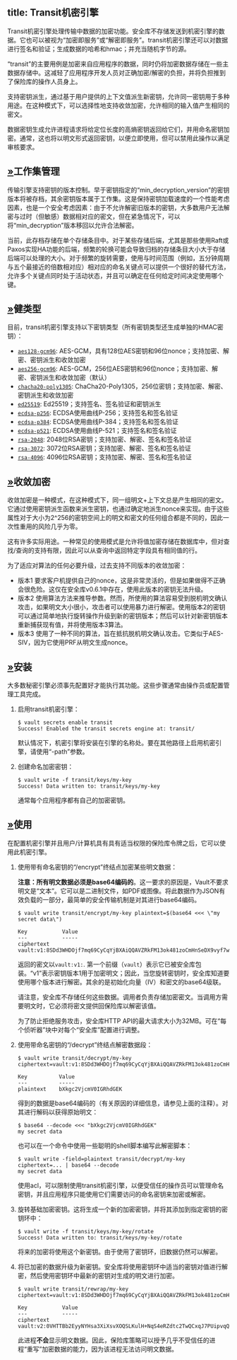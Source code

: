 title: Transit机密引擎
------------------------------------
<!-- zh-CN:+ -->
Transit机密引擎处理传输中数据的加密功能。安全库不存储发送到机密引擎的数据。它也可以被视为“加密即服务”或“解密即服务”。transit机密引擎还可以对数据进行签名和验证；生成数据的哈希和hmac；并充当随机字节的源。

“transit”的主要用例是加密来自应用程序的数据，同时仍将加密数据存储在一些主数据存储中。这减轻了应用程序开发人员对正确加密/解密的负担，并将负担推到了保险库的操作人员身上。

支持密钥派生，通过基于用户提供的上下文值派生新密钥，允许同一密钥用于多种用途。在这种模式下，可以选择性地支持收敛加密，允许相同的输入值产生相同的密文。

数据密钥生成允许进程请求将给定位长度的高熵密钥返回给它们，并用命名密钥加密。通常，这也将以明文形式返回密钥，以便立即使用，但可以禁用此操作以满足审核要求。

[»](#工作集管理)工作集管理
--------------------------------------------------

传输引擎支持密钥的版本控制。早于密钥指定的“min_decryption_version”的密钥版本将被存档，其余密钥版本属于工作集。这是保持密钥加载速度的一个性能考虑因素，也是一个安全考虑因素：由于不允许解密旧版本的密钥，大多数用户无法解密与过时（但敏感）数据相对应的密文，但在紧急情况下，可以将“min_decryption”版本移回以允许合法解密。

当前，此存档存储在单个存储条目中。对于某些存储后端，尤其是那些使用Raft或Paxos实现HA功能的后端，频繁的轮换可能会导致归档的存储条目大小大于存储后端可以处理的大小。对于频繁的旋转需要，使用与时间范围（例如，五分钟周期与五个最接近的倍数相对应）相对应的命名关键点可以提供一个很好的替代方法，允许多个关键点同时处于活动状态，并且可以确定在任何给定时间决定使用哪个键。

[»](#健类型)健类型
------------------------

目前，transit机密引擎支持以下密钥类型（所有密钥类型还生成单独的HMAC密钥）：

*   [`aes128-gcm96`](#aes128-gcm96): AES-GCM，具有128位AES密钥和96位nonce；支持加密、解密、密钥派生和收敛加密
*   [`aes256-gcm96`](#aes256-gcm96): AES-GCM，256位AES密钥和96位nonce；支持加密、解密、密钥派生和收敛加密（默认）
*   [`chacha20-poly1305`](#chacha20-poly1305): ChaCha20-Poly1305，256位密钥；支持加密、解密、密钥派生和收敛加密
*   [`ed25519`](#ed25519): Ed25519；支持签名、签名验证和密钥派生
*   [`ecdsa-p256`](#ecdsa-p256): ECDSA使用曲线P-256；支持签名和签名验证
*   [`ecdsa-p384`](#ecdsa-p384): ECDSA使用曲线P-384；支持签名和签名验证
*   [`ecdsa-p521`](#ecdsa-p521): ECDSA使用曲线P-521；支持签名和签名验证
*   [`rsa-2048`](#rsa-2048): 2048位RSA密钥；支持加密、解密、签名和签名验证
*   [`rsa-3072`](#rsa-3072): 3072位RSA密钥；支持加密、解密、签名和签名验证
*   [`rsa-4096`](#rsa-4096): 4096位RSA密钥；支持加密、解密、签名和签名验证

[»](#收敛加密)收敛加密
------------------------------------------------

收敛加密是一种模式，在这种模式下，同一组明文+上下文总是产生相同的密文。它通过使用密钥派生函数来派生密钥，也通过确定地派生nonce来实现。由于这些属性对于大小为2^256的密钥空间上的明文和密文的任何组合都是不同的，因此一次性重用的风险几乎为零。

这有许多实际用途。一种常见的使用模式是允许将值加密存储在数据库中，但对查找/查询的支持有限，因此可以从查询中返回特定字段具有相同值的行。

为了适应对算法的任何必要升级，过去支持不同版本的收敛加密：

*   版本1 要求客户机提供自己的nonce，这是非常灵活的，但是如果做得不正确会很危险。这仅在安全库v0.6.1中存在，使用此版本的密钥无法升级。
*   版本2 使用算法方法来推导参数。然而，所使用的算法容易受到脱机明文确认攻击，如果明文大小很小，攻击者可以使用暴力进行解密。使用版本2的密钥可以通过简单地执行旋转操作升级到新的密钥版本；然后可以针对新密钥版本重新捕获现有值，并将使用版本3算法。
*   版本3 使用了一种不同的算法，旨在抵抗脱机明文确认攻击。它类似于AES-SIV，因为它使用PRF从明文生成nonce。

[»](#安装)安装
----------------

大多数秘密引擎必须事先配置好才能执行其功能。这些步骤通常由操作员或配置管理工具完成。

1.  启用transit机密引擎：
    
    ```
    $ vault secrets enable transit
    Success! Enabled the transit secrets engine at: transit/
    
    ```
    
    默认情况下，机密引擎将安装在引擎的名称处。要在其他路径上启用机密引擎，请使用“-path”参数。
    
2.  创建命名加密密钥：
    
    ```
    $ vault write -f transit/keys/my-key
    Success! Data written to: transit/keys/my-key
    
    ```
    
    通常每个应用程序都有自己的加密密钥。
    

[»](#使用)使用
----------------

在配置机密引擎并且用户/计算机具有具有适当权限的保险库令牌之后，它可以使用此机密引擎。

1.  使用带有命名密钥的“/encrypt”终结点加密某些明文数据：
    
    **注意：**所有明文数据**必须是base64编码的**。这一要求的原因是，Vault不要求明文是“文本”。它可以是二进制文件，如PDF或图像。将此数据作为JSON有效负载的一部分，最简单的安全传输机制是对其进行base64编码。
    
    ```
    $ vault write transit/encrypt/my-key plaintext=$(base64 <<< \"my secret data\")
    
    Key           Value
    ---           -----
    ciphertext    vault:v1:8SDd3WHDOjf7mq69CyCqYjBXAiQQAVZRkFM13ok481zoCmHnSeDX9vyf7w==
    
    ```
    
    返回的密文以`vault:v1:`. 第一个前缀（`vault`）表示它已被安全库包装。“v1”表示密钥版本1用于加密明文；因此，当您旋转密钥时，安全库知道要使用哪个版本进行解密。其余的是初始化向量（IV）和密文的base64级联。
    
    请注意，安全库不存储任何这些数据。调用者负责存储加密密文。当调用方需要明文时，它必须将密文提供回保险库以解密该值。
    
    为了防止拒绝服务攻击，安全库HTTP API的最大请求大小为32MB。可在“每个侦听器”块中对每个“安全库”配置进行调整。
    
2.  使用带命名密钥的“/decrypt”终结点解密数据段：
    
    ```
    $ vault write transit/decrypt/my-key ciphertext=vault:v1:8SDd3WHDOjf7mq69CyCqYjBXAiQQAVZRkFM13ok481zoCmHnSeDX9vyf7w==
    
    Key          Value
    ---          -----
    plaintext    bXkgc2VjcmV0IGRhdGEK
    
    ```
    
    得到的数据是base64编码的（有关原因的详细信息，请参见上面的注释）。对其进行解码以获得原始明文：
    
    ```
    $ base64 --decode <<< "bXkgc2VjcmV0IGRhdGEK"
    my secret data
    
    ```
    
    也可以在一个命令中使用一些聪明的shell脚本编写此解密脚本：
    
    ```
    $ vault write -field=plaintext transit/decrypt/my-key ciphertext=... | base64 --decode
    my secret data
    
    ```
    
    使用acl，可以限制使用transit机密引擎，以便受信任的操作员可以管理命名密钥，并且应用程序只能使用它们需要访问的命名密钥来加密或解密。
    
3.  旋转基础加密密钥。这将生成一个新的加密密钥，并将其添加到指定密钥的密钥环中：
    
    ```
    $ vault write -f transit/keys/my-key/rotate
    Success! Data written to: transit/keys/my-key/rotate
    
    ```
    
    将来的加密将使用这个新密钥。由于使用了密钥环，旧数据仍然可以解密。
    
4.  将已加密的数据升级为新密钥。安全库将使用密钥环中适当的密钥对值进行解密，然后使用密钥环中最新的密钥对生成的明文进行加密。
    
    ```
    $ vault write transit/rewrap/my-key ciphertext=vault:v1:8SDd3WHDOjf7mq69CyCqYjBXAiQQAVZRkFM13ok481zoCmHnSeDX9vyf7w==
    
    Key           Value
    ---           -----
    ciphertext    vault:v2:0VHTTBb2EyyNYHsa3XiXsvXOQSLKulH+NqS4eRZdtc2TwQCxqJ7PUipvqQ==
    
    ```
    
    此进程**不会**显示明文数据。因此，保险库策略可以授予几乎不受信任的进程“重写”加密数据的能力，因为该进程无法访问明文数据。

<!-- zh-CN:- -->